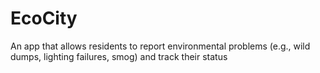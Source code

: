 # EcoCity

An app that allows residents to report environmental problems (e.g., wild dumps, lighting failures, smog) and track their status